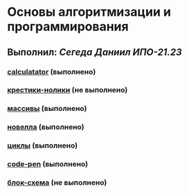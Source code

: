 # Основы алгоритмизации и программирования

## Выполнил: _Сегеда Даниил ИПО-21.23_

### [calculatator](https://github.com/XioXzEz/tasks/tree/calculator) (выполнено)

### [крестики-нолики]() (не выполнено)

### [массивы]() (выполнено)

### [новелла]() (выполнено)

### [циклы](https://github.com/XioXzEz/tasks/tree/cycles) (выполнено)

### [code-pen]() (выполнено)

### [блок-схема]() (не выполнено)
